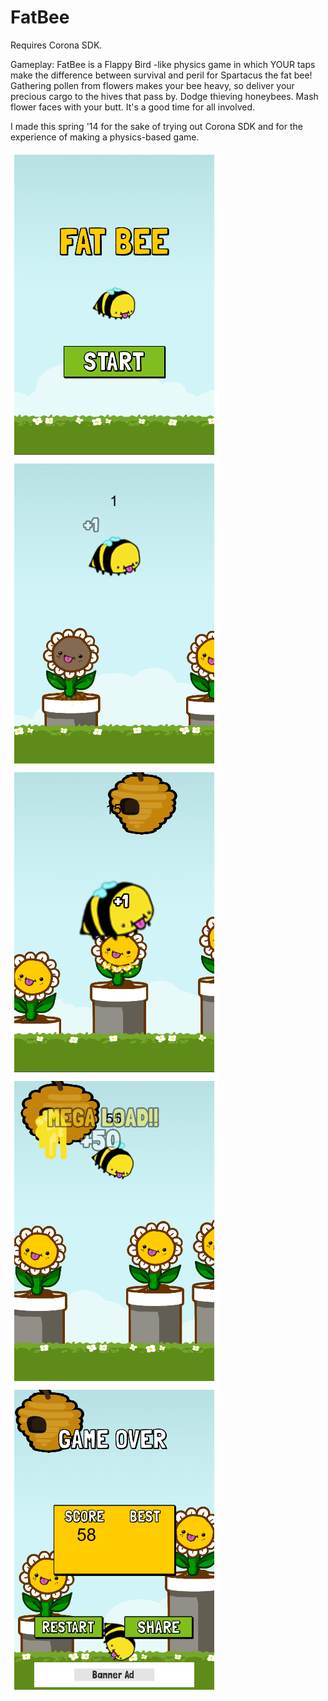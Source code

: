 FatBee
======

Requires Corona SDK. 

Gameplay:
FatBee is a Flappy Bird -like physics game in which YOUR taps make the difference between survival and peril for Spartacus the fat bee! Gathering pollen from flowers makes your bee heavy, so deliver your precious cargo to the hives that pass by. Dodge thieving honeybees. Mash flower faces with your butt. It's a good time for all involved.

I made this spring '14 for the sake of trying out Corona SDK and for the experience of making a physics-based game.

![alt tag](fatbee_screenshot1.png)
![alt tag](fatbee_screenshot1b.png)
![alt tag](fatbee_screenshot2.png)
![alt tag](fatbee_screenshot3.png)
![alt tag](fatbee_screenshot4.png)
